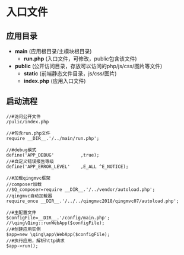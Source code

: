 
# 入口文件

## 应用目录

- **main** (应用根目录/主模块根目录)
	- **run.php** (入口文件，可修改，public包含该文件)
- **public** (公开访问目录，存放可以访问的php/js/css/图片等文件)
	- **static** (前端静态文件目录，js/css/图片)
	- **index.php** (应用入口文件)

## 启动流程

```
//#访问公开文件
/pulic/index.php

//#包含run.php文件
require __DIR__.'/../main/run.php';

//#debug模式
define('APP_DEBUG'			,true);
//#自定义错误报告等级
define('APP_ERROR_LEVEL'	,E_ALL ^E_NOTICE);

//#加载qingmvc框架
//composer加载
//$Q_composer=require __DIR__.'/../vendor/autoload.php';
//qingmvc自动加载器
require_once __DIR__.'/../../qingmvc2018/qingmvc07/autoload.php';

//#主配置文件
$configFile=__DIR__.'/config/main.php';
//\qing\Qing::runWebApp($configFile);
//#创建应用实例
$app=new \qing\app\WebApp($configFile);
//#执行应用，解析http请求
$app->run();

```

